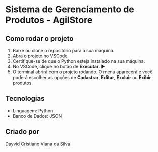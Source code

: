 # Sistema de Gerenciamento de Produtos - AgilStore

## Como rodar o projeto

1. Baixe ou clone o repositório para a sua máquina.
2. Abra o projeto no VSCode.
3. Certifique-se de que o Python esteja instalado na sua máquina.
4. No VSCode, clique no botão de **Executar**. ▶️
5. O terminal abrirá com o projeto rodando. O menu aparecerá e você poderá escolher as opções de **Cadastrar**, **Editar**, **Excluir** ou **Exibir** produtos.

## Tecnologias

- Linguagem: Python
- Banco de Dados: JSON

## Criado por

Dayvid Cristiano Viana da Silva
